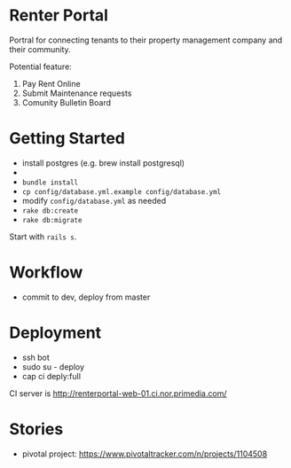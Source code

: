 Renter Portal
=============

Portral for connecting tenants to their property management company and their community.

Potential feature:

1. Pay Rent Online
2. Submit Maintenance requests
3. Comunity Bulletin Board 

Getting Started
===============
  - install postgres (e.g. brew install postgresql)
  - 
  - `bundle install`
  - `cp config/database.yml.example config/database.yml`
  - modify `config/database.yml` as needed
  - `rake db:create`
  - `rake db:migrate`
 
 Start with `rails s`.
 
Workflow
=========
  - commit to dev, deploy from master


Deployment
============
- ssh bot
- sudo su - deploy
- cap ci deply:full

CI server is http://renterportal-web-01.ci.nor.primedia.com/


Stories
=======
- pivotal project: https://www.pivotaltracker.com/n/projects/1104508
 